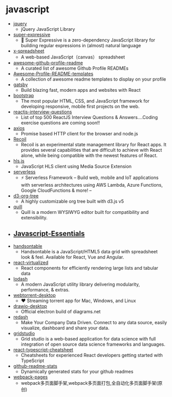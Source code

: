# javascript
- [jquery](https://github.com/jquery/jquery)
  - jQuery JavaScript Library
- [super-expressive](https://github.com/francisrstokes/super-expressive)
  - 🦜 Super Expressive is a zero-dependency JavaScript library for building regular expressions in (almost) natural language
- [x-spreadsheet](https://github.com/myliang/x-spreadsheet)
  - A web-based JavaScript（canvas） spreadsheet
- [awesome-github-profile-readme](https://github.com/abhisheknaiidu/awesome-github-profile-readme)
  - A curated list of awesome Github Profile READMEs
- [Awesome-Profile-README-templates](https://github.com/kautukkundan/Awesome-Profile-README-templates)
  - A collection of awesome readme templates to display on your profile
- [gatsby](https://github.com/gatsbyjs/gatsby)
  - Build blazing fast, modern apps and websites with React
- [bootstrap](https://github.com/twbs/bootstrap)
  - The most popular HTML, CSS, and JavaScript framework for developing responsive, mobile first projects on the web.
- [reactjs-interview-questions](https://github.com/sudheerj/reactjs-interview-questions)
  - List of top 500 ReactJS Interview Questions & Answers....Coding exercise questions are coming soon!!
- [axios](https://github.com/axios/axios)
  - Promise based HTTP client for the browser and node.js
- [Recoil](https://github.com/facebookexperimental/Recoil)
  - Recoil is an experimental state management library for React apps. It provides several capabilities that are difficult to achieve with React alone, while being compatible with the newest features of React.
- [hls.js](https://github.com/video-dev/hls.js)
  - JavaScript HLS client using Media Source Extension
- [serverless](https://github.com/serverless/serverless)
  - ⚡ Serverless Framework – Build web, mobile and IoT applications with serverless architectures using AWS Lambda, Azure Functions, Google CloudFunctions & more! –
- [d3-org-tree](https://github.com/benyasin/d3-org-tree)
  - A highly customizable org tree built with d3.js v5
- [quill](https://github.com/quilljs/quill)
  - Quill is a modern WYSIWYG editor built for compatibility and extensibility.
- [Javascript-Essentials](https://github.com/LetsUpgrade/Javascript-Essentials)
  - 
- [handsontable](https://github.com/handsontable/handsontable)
  - Handsontable is a JavaScript/HTML5 data grid with spreadsheet look & feel. Available for React, Vue and Angular.
- [react-virtualized](https://github.com/bvaughn/react-virtualized)
  - React components for efficiently rendering large lists and tabular data
- [lodash](https://github.com/lodash/lodash)
  - A modern JavaScript utility library delivering modularity, performance, & extras.
- [webtorrent-desktop](https://github.com/webtorrent/webtorrent-desktop)
  - ❤️ Streaming torrent app for Mac, Windows, and Linux
- [drawio-desktop](https://github.com/jgraph/drawio-desktop)
  - Official electron build of diagrams.net
- [redash](https://github.com/getredash/redash)
  - Make Your Company Data Driven. Connect to any data source, easily visualize, dashboard and share your data.
- [gridstudio](https://github.com/ricklamers/gridstudio)
  - Grid studio is a web-based application for data science with full integration of open source data science frameworks and languages.
- [react-typescript-cheatsheet](https://github.com/typescript-cheatsheets/react-typescript-cheatsheet)
  - Cheatsheets for experienced React developers getting started with TypeScript
- [github-readme-stats](https://github.com/anuraghazra/github-readme-stats)
  - Dynamically generated stats for your github readmes
- [webpack-pages](https://github.com/abbykk/webpack-pages)
  - webpack多页面脚手架,webpack多页面打包,全自动化多页面脚手架(原创)
